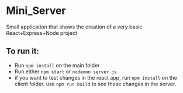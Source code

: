 # Mini_Server
Small application that shows the creation of a very basic React+Express+Node project

## To run it:
- Run `npm install` on the main folder
- Run either `npm start` or `nodemon server.js` 
- if you want to test changes in the react app, run `npm install` on the client folder. use `npm run build` to see these changes in the server.